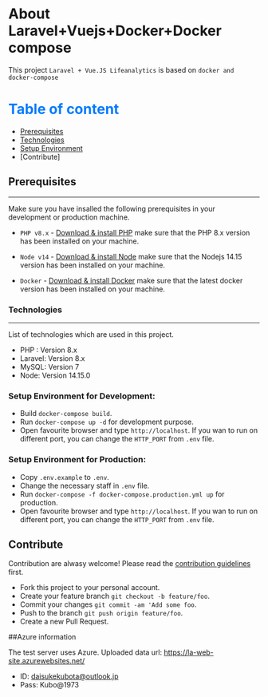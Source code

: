 # About Laravel+Vuejs+Docker+Docker compose

This project `Laravel + Vue.JS Lifeanalytics` is based on `docker and docker-compose`

# <span style="color:#007bff"> Table of content </span>

-   [Prerequisites](#Prerequisites)
-   [Technologies](#Technologies)
-   [Setup Environment](#Setup-Environment)
-   [Contribute]

## Prerequisites

---

Make sure you have insalled the following prerequisites in your development or production machine.

-   `PHP v8.x` - [Download & install PHP](https://www.php.net/downloads.php) make sure that the PHP 8.x version has been installed on your machine.

-   `Node v14` - [Download & install Node](https://nodejs.org/download/) make sure that the Nodejs 14.15 version has been installed on your machine.

-   `Docker` - [Download & install Docker](https://docs.docker.com/get-docker/) make sure that the latest docker version has been installed on your machine.

### Technologies

---

List of technologies which are used in this project.

-   PHP : Version 8.x
-   Laravel: Version 8.x
-   MySQL: Version 7
-   Node: Version 14.15.0

### Setup Environment for Development:

-   Build `docker-compose build`.
-   Run `docker-compose up -d` for development purpose.
-   Open favourite browser and type `http://localhost`. If you wan to run on different port, you can change the `HTTP_PORT` from `.env` file.

### Setup Environment for Production:

-   Copy `.env.example` to `.env`.
-   Change the necessary staff in `.env` file.
-   Run `docker-compose -f docker-compose.production.yml up` for production.
-   Open favourite browser and type `http://localhost`. If you wan to run on different port, you can change the `HTTP_PORT` from `.env` file.

## Contribute

Contribution are alwasy welcome! Please read the [contribution guidelines](contributing.md) first.

-   Fork this project to your personal account.
-   Create your feature branch `git checkout -b feature/foo`.
-   Commit your changes `git commit -am 'Add some foo`.
-   Push to the branch `git push origin feature/foo`.
-   Create a new Pull Request.

##Azure information

The test server uses Azure.
Uploaded data url: https://la-web-site.azurewebsites.net/

-  ID: daisukekubota@outlook.jp
-  Pass: Kubo@1973
